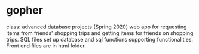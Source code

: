 # gopher
class: advanced database projects (Spring 2020)
web app for requesting items from friends' shopping trips and getting items for friends on shopping trips. SQL files set up database and sql functions supporting functionalities. Front end files are in html folder.
